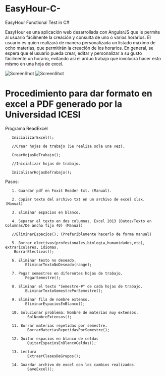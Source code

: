 # EasyHour-C-
EasyHour Functional Test in C#

EasyHour es una aplicación web desarrollada con AngularJS que le permite al usuario fácilmente la creación y consulta de uno o varios horarios. El usuario es quien realizará de manera personalizada un listado máximo de ocho materias, que permitirán la creación de los horarios.
En general, se espera que el usuario pueda crear, editar y personalizar a su gusto fácilmente un horario, evitando así el arduo  trabajo que involucra hacer esto mismo en una hoja de excel.

![ScreenShot](https://github.com/phndavid13/EasyHour-CSharp/blob/master/Mapa%20de%20navegaci%C3%B3n/principal.JPG)
![ScreenShot](https://github.com/phndavid13/EasyHour-CSharp/blob/master/Mapa%20de%20navegaci%C3%B3n/horarios.JPG)
# Procedimiento para dar formato en excel a PDF generado por la Universidad ICESI
Programa ReadExcel

       InicializarExcel();
       
       //Crear hojas de trabajo (Se realiza sola una vez).
       
       CrearHojasDeTrabajo();
       
       //Inicializar hojas de trabajo.
       
       InicalizarHojasDeTrabajo();

Pasos:

       1. Guardar pdf en Foxit Reader txt. (Manual).
       
       2. Copiar texto del archivo txt en un archivo de excel xlsx. (Manual)
       
       3. Eliminar espacios en blanco.
       
       4. Separar el texto en dos columnas. Excel 2013 (Datos/Texto en Columnas/De ancho fijo 40) (Manual) 
       
       //EliminarEspacios(); (Preferiblemente hacerlo de forma manual)
       
       5. Borrar electivas(profesionales,biologia,humanidades,etc), extrariculares, idiomas.
 	    BorrarElectivas();
 	    
       6. Eliminar texto no deseado.
             EliminarTextoNoDeseado(range);
             
       7. Pegar semestres en diferentes hojas de trabajo.
             PegarSemestre();
             
       8. Eliminar el texto "Semestre-#" de cada hojas de trabajo. 
             ELiminarTextoSemestrePorSemestre();
             
       9. Eliminar fila de nombre extenso.
             EliminarEspaciosEnBlanco();
             
       10. Solucionar problema: Nombre de materias muy extensos.
              SolNombreExtensos();
              
       11. Borrar materias repetidas por semestre.
              BorrarMateriasRepetidasPorSemestre();
              
       12. Quitar espacios en blanco de celdas
              QuitarEspaciosEnBlancoCeldas(); 
              
       13. Lectura 
              ExtraerClasesDeGrupos();
              
       14. Guardar archivo de excel con los cambios realizados.
              SaveExcel();
